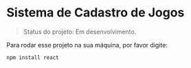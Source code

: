 <h1>Sistema de Cadastro de Jogos</h1>

>Status do projeto: Em desenvolvimento.

 Para rodar esse projeto na sua máquina, por favor digite:

```
npm install react
```
